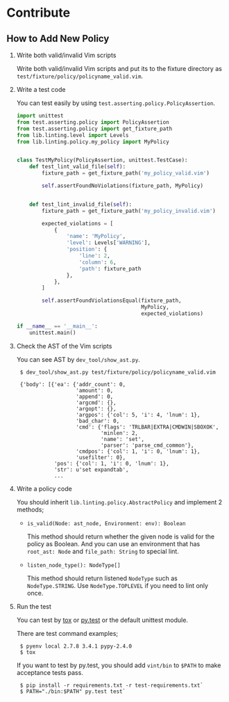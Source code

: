 Contribute
==========

How to Add New Policy
---------------------

1. Write both valid/invalid Vim scripts

	Write both valid/invalid Vim scripts and put its to the fixture directory as `test/fixture/policy/policyname_valid.vim`.


2. Write a test code

	You can test easily by using `test.asserting.policy.PolicyAssertion`.

	```python
	import unittest
	from test.asserting.policy import PolicyAssertion
	from test.asserting.policy import get_fixture_path
	from lib.linting.level import Levels
	from lib.linting.policy.my_policy import MyPolicy


	class TestMyPolicy(PolicyAssertion, unittest.TestCase):
	    def test_lint_valid_file(self):
	        fixture_path = get_fixture_path('my_policy_valid.vim')

	        self.assertFoundNoViolations(fixture_path, MyPolicy)


	    def test_lint_invalid_file(self):
	        fixture_path = get_fixture_path('my_policy_invalid.vim')

	        expected_violations = [
	            {
	                'name': 'MyPolicy',
	                'level': Levels['WARNING'],
	                'position': {
	                    'line': 2,
	                    'column': 6,
	                    'path': fixture_path
	                },
	            },
	        ]

	        self.assertFoundViolationsEqual(fixture_path,
	                                        MyPolicy,
	                                        expected_violations)

	if __name__ == '__main__':
	    unittest.main()
	```


3. Check the AST of the Vim scripts

	You can see AST by `dev_tool/show_ast.py`.

		$ dev_tool/show_ast.py test/fixture/policy/policyname_valid.vim

		{'body': [{'ea': {'addr_count': 0,
		                  'amount': 0,
		                  'append': 0,
		                  'argcmd': {},
		                  'argopt': {},
		                  'argpos': {'col': 5, 'i': 4, 'lnum': 1},
		                  'bad_char': 0,
		                  'cmd': {'flags': 'TRLBAR|EXTRA|CMDWIN|SBOXOK',
		                          'minlen': 2,
		                          'name': 'set',
		                          'parser': 'parse_cmd_common'},
		                  'cmdpos': {'col': 1, 'i': 0, 'lnum': 1},
		                  'usefilter': 0},
		           'pos': {'col': 1, 'i': 0, 'lnum': 1},
		           'str': u'set expandtab',
		           ...


4. Write a policy code

	You should inherit `lib.linting.policy.AbstractPolicy` and implement 2 methods;

	* `is_valid(Node: ast_node, Environment: env): Boolean`

		This method should return whether the given node is valid for the policy as Boolean.
		And you can use an environment that has `root_ast: Node` and `file_path: String` to
		special lint.

	* `listen_node_type(): NodeType[]`

		This method should return listened `NodeType` such as `NodeType.STRING`.
		Use `NodeType.TOPLEVEL` if you need to lint only once.


5. Run the test

	You can test by [tox](https://tox.readthedocs.org/en/latest/) or [py.test](http://pytest.org/latest/) or the default unittest module.

	There are test command examples;

		$ pyenv local 2.7.8 3.4.1 pypy-2.4.0
		$ tox

	If you want to test by py.test, you should add `vint/bin` to `$PATH`
	to make acceptance tests pass.

		$ pip install -r requirements.txt -r test-requirements.txt`
		$ PATH="./bin:$PATH" py.test test`
